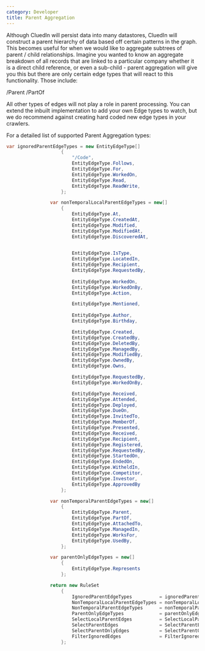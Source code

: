 ```yaml
---
category: Developer
title: Parent Aggregation
---
```


Although CluedIn will persist data into many datastores, CluedIn will construct a parent hierarchy of data based off certain patterns in the graph. This becomes useful for when we would like to aggregate subtrees of parent / child relationships. Imagine you wanted to know an aggregate breakdown of all records that are linked to a particular company whether it is a direct child reference, or even a sub-child - parent aggregation will give you this but there are only certain edge types that will react to this functionality. Those include: 

/Parent
/PartOf

All other types of edges will not play a role in parent processing. You can extend the inbuilt implementation to add your own Edge types to watch, but we do recommend against creating hard coded new edge types in your crawlers. 

For a detailed list of supported Parent Aggregation types: 

```csharp
var ignoredParentEdgeTypes = new EntityEdgeType[]
                    {
                        "/Code",
                        EntityEdgeType.Follows,
                        EntityEdgeType.For,         
                        EntityEdgeType.WorkedOn,    
                        EntityEdgeType.Read,
                        EntityEdgeType.ReadWrite,
                    };

                var nonTemporalLocalParentEdgeTypes = new[]
                    {
                        EntityEdgeType.At,
                        EntityEdgeType.CreatedAt,
                        EntityEdgeType.Modified,    
                        EntityEdgeType.ModifiedAt,
                        EntityEdgeType.DiscoveredAt,

                      
                        EntityEdgeType.IsType,      
                        EntityEdgeType.LocatedIn,
                        EntityEdgeType.Recipient,
                        EntityEdgeType.RequestedBy,
                       
                        EntityEdgeType.WorkedOn,    
                        EntityEdgeType.WorkedOnBy,
                        EntityEdgeType.Action,

                        EntityEdgeType.Mentioned,
                 
                        EntityEdgeType.Author,
                        EntityEdgeType.Birthday,

                        EntityEdgeType.Created,
                        EntityEdgeType.CreatedBy,
                        EntityEdgeType.DeletedBy,
                        EntityEdgeType.ManagedBy,
                        EntityEdgeType.ModifiedBy,
                        EntityEdgeType.OwnedBy,
                        EntityEdgeType.Owns,

                        EntityEdgeType.RequestedBy,
                        EntityEdgeType.WorkedOnBy,

                        EntityEdgeType.Received,
                        EntityEdgeType.Attended,
                        EntityEdgeType.Deployed,
                        EntityEdgeType.DueOn,
                        EntityEdgeType.InvitedTo,
                        EntityEdgeType.MemberOf,
                        EntityEdgeType.Presented,
                        EntityEdgeType.Received,
                        EntityEdgeType.Recipient,
                        EntityEdgeType.Registered,
                        EntityEdgeType.RequestedBy,
                        EntityEdgeType.StartedOn,
                        EntityEdgeType.EndedOn,
                        EntityEdgeType.WitheldIn,
                        EntityEdgeType.Competitor,
                        EntityEdgeType.Investor,
                        EntityEdgeType.ApprovedBy
                    };

                var nonTemporalParentEdgeTypes = new[]
                    {
                        EntityEdgeType.Parent,
                        EntityEdgeType.PartOf,
                        EntityEdgeType.AttachedTo,
                        EntityEdgeType.ManagedIn,
                        EntityEdgeType.WorksFor,
                        EntityEdgeType.UsedBy,     
                    };

                var parentOnlyEdgeTypes = new[]
                    {
                        EntityEdgeType.Represents   
                    };

                return new RuleSet
                    {
                        IgnoredParentEdgeTypes          = ignoredParentEdgeTypes,
                        NonTemporalLocalParentEdgeTypes = nonTemporalLocalParentEdgeTypes,
                        NonTemporalParentEdgeTypes      = nonTemporalParentEdgeTypes,
                        ParentOnlyEdgeTypes             = parentOnlyEdgeTypes,
                        SelectLocalParentEdges          = SelectLocalParentEdgesV2,
                        SelectParentEdges               = SelectParentEdgesV2,
                        SelectParentOnlyEdges           = SelectParentOnlyEdgesV2,
                        FilterIgnoredEdges              = FilterIgnoredEdgesV2
                    };
```
